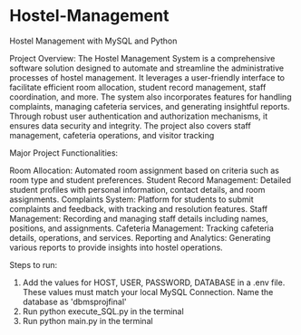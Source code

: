 # Hostel-Management

Hostel Management with MySQL and Python

Project Overview:
The Hostel Management System is a comprehensive software solution designed to automate and streamline the administrative processes of hostel management. It leverages a user-friendly interface to facilitate efficient room allocation, student record management, staff coordination, and more. The system also incorporates features for handling complaints, managing cafeteria services, and generating insightful reports. Through robust user authentication and authorization mechanisms, it ensures data security and integrity. The project also covers staff management, cafeteria operations, and visitor tracking

Major Project Functionalities:

Room Allocation: Automated room assignment based on criteria such as room type and student preferences.
Student Record Management: Detailed student profiles with personal information, contact details, and room assignments.
Complaints System: Platform for students to submit complaints and feedback, with tracking and resolution features.
Staff Management: Recording and managing staff details including names, positions, and assignments.
Cafeteria Management: Tracking cafeteria details, operations, and services.
Reporting and Analytics: Generating various reports to provide insights into hostel operations.

Steps to run:

1) Add the values for HOST, USER, PASSWORD, DATABASE in a .env file. These values must match your local MySQL Connection. Name the database as 'dbmsprojfinal'
2) Run python execute_SQL.py in the terminal
3) Run python main.py in the terminal

